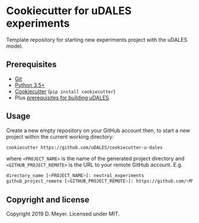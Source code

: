 # Cookiecutter for uDALES experiments

Template repository for starting new experiments project with the uDALES model.

## Prerequisites
- [Git](https://git-scm.com/)
- [Python 3.5+](https://www.python.org/)
- [Cookiecutter](https://github.com/cookiecutter/cookiecutter) (`pip install cookiecutter`)
- Plus [prerequisites for building uDALES](https://github.com/uDALES/u-dales#prerequisites).

## Usage

Create a new empty repository on your GitHub account then, to start a new project within the current working directory:

```sh
cookiecutter https://github.com/uDALES/cookiecutter-u-dales
```

where `<PROJECT_NAME>` is the name of the generated project directory and `<GITHUB_PROJECT_REMOTE>` is the URL to your remote GitHub account. E.g.

```sh
directory_name [<PROJECT_NAME>]: neutral_experiments
github_project_remote [<GITHUB_PROJECT_REMOTE>]: https://github.com/<MY_GITHUB_USERNAME>/<MY_NEW_EMPTY_REPO>.git

```


## Copyright and license

Copyright 2019 D. Meyer. Licensed under MIT.